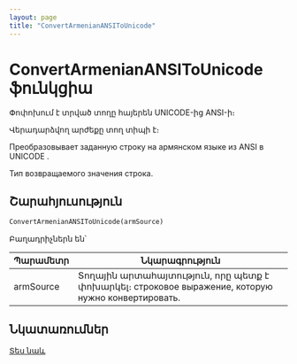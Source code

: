 ```yaml
---
layout: page
title: "ConvertArmenianANSIToUnicode"
---
```


# ConvertArmenianANSIToUnicode ֆունկցիա

Փոփոխում է տրված տողը հայերեն UNICODE-ից ANSI-ի։ 

Վերադարձվող արժեքը տող տիպի է։

Преобразовывает заданную строку на aрмянском языке из  ANSI в UNICODE . 

Тип возвращаемого значения строка.


## Շարահյուսություն

```vb
ConvertArmenianANSIToUnicode(armSource)
```

Բաղադրիչներն են՝


| Պարամետր | Նկարագրություն |
|--|--|
| armSource | Տողային արտահայտություն, որը պետք է փոխարկել։ строковое выражение, которую нужно конвертировать. |



## Նկատառումներ

[Տես նաև](../../../functions.html)
